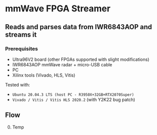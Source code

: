 mmWave FPGA Streamer
============================================================================

Reads and parses data from IWR6843AOP and streams it 
----------------------------------------------------------------------------


### Prerequisites
- Ultra96V2 board (other FPGAs supported with slight modifications)
- IWR6843AOP mmWave radar + micro-USB cable
- PC
- Xilinx tools (Vivado, HLS, Vitis)




Tested with:
- `Ubuntu 20.04.3 LTS (host PC - R3950X+32GB+RTX2070Super)`
- `Vivado / Vitis / Vitis HLS 2020.2` (with Y2K22 bug patch)



## Flow
0. Temp

